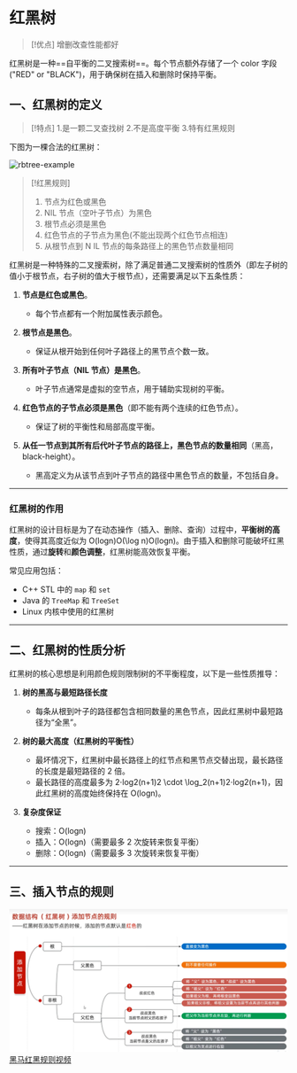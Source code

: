 # 红黑树

>[!优点]
>增删改查性能都好

红黑树是一种==自平衡的二叉搜索树==。每个节点额外存储了一个 color 字段 ("RED" or "BLACK")，用于确保树在插入和删除时保持平衡。 
## 一、红黑树的定义

>[!特点]
>1.是一颗二叉查找树
>2.不是高度平衡
>3.特有红黑规则

下图为一棵合法的红黑树：

![rbtree-example](https://oi-wiki.org/ds/images/rbtree-example.svg)


>[!红黑规则]
>1. 节点为红色或黑色
>2. NIL 节点（空叶子节点）为黑色
>3. 根节点必须是黑色
>4. 红色节点的子节点为黑色(不能出现两个红色节点相连)
>5. 从根节点到 N IL 节点的每条路径上的黑色节点数量相同

红黑树是一种特殊的二叉搜索树，除了满足普通二叉搜索树的性质外（即左子树的值小于根节点，右子树的值大于根节点），还需要满足以下五条性质：

1. **节点是红色或黑色**。
    
    - 每个节点都有一个附加属性表示颜色。
2. **根节点是黑色**。
    
    - 保证从根开始到任何叶子路径上的黑节点个数一致。
3. **所有叶子节点（NIL 节点）是黑色**。
    
    - 叶子节点通常是虚拟的空节点，用于辅助实现树的平衡。
4. **红色节点的子节点必须是黑色**（即不能有两个连续的红色节点）。
    
    - 保证了树的平衡性和局部高度平衡。
5. **从任一节点到其所有后代叶子节点的路径上，黑色节点的数量相同**（黑高，black-height）。
    
    - 黑高定义为从该节点到叶子节点的路径中黑色节点的数量，不包括自身。

---

### 红黑树的作用

红黑树的设计目标是为了在动态操作（插入、删除、查询）过程中，**平衡树的高度**，使得其高度近似为 O(log⁡n)O(\log n)O(logn)。由于插入和删除可能破坏红黑性质，通过**旋转**和**颜色调整**，红黑树能高效恢复平衡。

常见应用包括：

- C++ STL 中的 `map` 和 `set`
- Java 的 `TreeMap` 和 `TreeSet`
- Linux 内核中使用的红黑树

---

## 二、红黑树的性质分析

红黑树的核心思想是利用颜色规则限制树的不平衡程度，以下是一些性质推导：

1. **树的黑高与最短路径长度**
    
    - 每条从根到叶子的路径都包含相同数量的黑色节点，因此红黑树中最短路径为“全黑”。
2. **树的最大高度（红黑树的平衡性）**
    
    - 最坏情况下，红黑树中最长路径上的红节点和黑节点交替出现，最长路径的长度是最短路径的 2 倍。
    - 最长路径的高度最多为 2⋅log⁡2(n+1)2 \cdot \log_2(n+1)2⋅log2​(n+1)，因此红黑树的高度始终保持在 O(log⁡n)。
3. **复杂度保证**
    - 搜索：O(log⁡n)
    - 插入：O(log⁡n)（需要最多 2 次旋转来恢复平衡）
    - 删除：O(log⁡n)（需要最多 3 次旋转来恢复平衡）

---

## 三、插入节点的规则
![](./img/QQ_1734934328595.png)
 [黑马红黑规则视频](https://www.bilibili.com/video/BV17F411T7Ao?t=1450.1&p=196)


